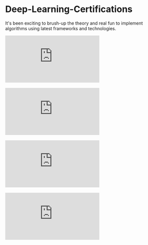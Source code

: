# Deep-Learning-Certifications


It's been exciting to brush-up the theory and real fun to implement algorithms using latest frameworks and technologies. 

![Neural Networks and Deep Learning](https://github.com/nsradia/Deep-Learning-Cert/blob/master/Coursera%20QUU3AP48PSDK.pdf)

![Improving Deep Neural Networks: Hyperparameter tuning, Regularization and Optimization](https://github.com/nsradia/Deep-Learning-Cert/blob/master/Coursera%20QUU3AP48PSDK.pdf)

![Structuring Machine Learning Projects](https://github.com/nsradia/Deep-Learning-Coursera/blob/master/Coursera_Structure_ML_Projects.pdf)

![Convolution Neural Networks](https://github.com/nsradia/Deep-Learning-Coursera/blob/master/Coursera_CNN.pdf)
